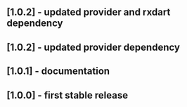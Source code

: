 ## [1.0.2] - updated provider and rxdart dependency

## [1.0.2] - updated provider dependency

## [1.0.1] - documentation

## [1.0.0] - first stable release
